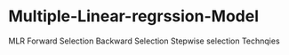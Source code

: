 # Multiple-Linear-regrssion-Model
MLR 
Forward Selection 
Backward Selection 
Stepwise selection Technqies 
